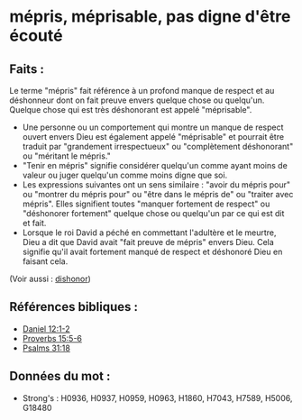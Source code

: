 # mépris, méprisable, pas digne d'être écouté

## Faits :

Le terme "mépris" fait référence à un profond manque de respect et au déshonneur dont on fait preuve envers quelque chose ou quelqu'un. Quelque chose qui est très déshonorant est appelé "méprisable".

* Une personne ou un comportement qui montre un manque de respect ouvert envers Dieu est également appelé "méprisable" et pourrait être traduit par "grandement irrespectueux" ou "complètement déshonorant" ou "méritant le mépris."
* "Tenir en mépris" signifie considérer quelqu'un comme ayant moins de valeur ou juger quelqu'un comme moins digne que soi.
* Les expressions suivantes ont un sens similaire : "avoir du mépris pour" ou "montrer du mépris pour" ou "être dans le mépris de" ou "traiter avec mépris". Elles signifient toutes "manquer fortement de respect" ou "déshonorer fortement" quelque chose ou quelqu'un par ce qui est dit et fait.
* Lorsque le roi David a péché en commettant l'adultère et le meurtre, Dieu a dit que David avait "fait preuve de mépris" envers Dieu. Cela signifie qu'il avait fortement manqué de respect et déshonoré Dieu en faisant cela.

(Voir aussi : [dishonor](../other/dishonor.md))

## Références bibliques :

* [Daniel 12:1-2](rc://en/tn/help/dan/12/01)
* [Proverbs 15:5-6](rc://en/tn/help/pro/15/05)
* [Psalms 31:18](rc://en/tn/help/psa/031/18)

## Données du mot :

* Strong's : H0936, H0937, H0959, H0963, H1860, H7043, H7589, H5006, G18480
